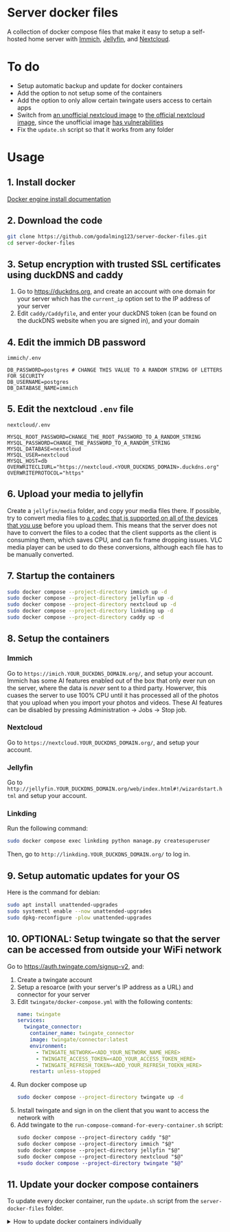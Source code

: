 # Server docker files

A collection of docker compose files that make it easy to setup a self-hosted home server with [Immich](https://immich.app/), [Jellyfin](https://jellyfin.org/), and [Nextcloud](https://nextcloud.com/).

# To do

- Setup automatic backup and update for docker containers
- Add the option to not setup some of the containers
- Add the option to only allow certain twingate users access to certain apps
- Switch from [an unofficial nextcloud image](https://hub.docker.com/_/nextcloud) to [the official nextcloud image](https://hub.docker.com/r/nextcloud/all-in-one), since the unofficial image [has vulnerabilities](https://hub.docker.com/_/nextcloud/tags)
- Fix the `update.sh` script so that it works from any folder

# Usage

## 1. Install docker

[Docker engine install documentation](https://docs.docker.com/engine/install/)

## 2. Download the code

```sh
git clone https://github.com/godalming123/server-docker-files.git
cd server-docker-files
```

## 3. Setup encryption with trusted SSL certificates using duckDNS and caddy

1. Go to https://duckdns.org, and create an account with one domain for your server which has the `current_ip` option set to the IP address of your server
2. Edit `caddy/Caddyfile`, and enter your duckDNS token (can be found on the duckDNS website when you are signed in), and your domain

## 4. Edit the immich DB password

`immich/.env`

```env
DB_PASSWORD=postgres # CHANGE THIS VALUE TO A RANDOM STRING OF LETTERS FOR SECURITY
DB_USERNAME=postgres
DB_DATABASE_NAME=immich
```

## 5. Edit the nextcloud `.env` file

`nextcloud/.env`

```env
MYSQL_ROOT_PASSWORD=CHANGE_THE_ROOT_PASSWORD_TO_A_RANDOM_STRING
MYSQL_PASSWORD=CHANGE_THE_PASSWORD_TO_A_RANDOM_STRING
MYSQL_DATABASE=nextcloud
MYSQL_USER=nextcloud
MYSQL_HOST=db
OVERWRITECLIURL="https://nextcloud.<YOUR_DUCKDNS_DOMAIN>.duckdns.org"
OVERWRITEPROTOCOL="https"
```

## 6. Upload your media to jellyfin

Create a `jellyfin/media` folder, and copy your media files there. If possible, try to convert media files to [a codec that is supported on all of the devices that you use](https://jellyfin.org/docs/general/clients/codec-support/) before you upload them. This means that the server does not have to convert the files to a codec that the client supports as the client is consuming them, which saves CPU, and can fix frame dropping issues. VLC media player can be used to do these conversions, although each file has to be manually converted.

## 7. Startup the containers

```sh
sudo docker compose --project-directory immich up -d
sudo docker compose --project-directory jellyfin up -d
sudo docker compose --project-directory nextcloud up -d
sudo docker compose --project-directory linkding up -d
sudo docker compose --project-directory caddy up -d
```

## 8. Setup the containers

### Immich

Go to `https://imich.YOUR_DUCKDNS_DOMAIN.org/`, and setup your account. Immich has some AI features enabled out of the box that only ever run on the server, where the data is _never_ sent to a third party. Howerver, this cuases the server to use 100% CPU until it has processed all of the photos that you upload when you import your photos and videos. These AI features can be disabled by pressing Administration -> Jobs -> Stop job.

### Nextcloud

Go to `https://nextcloud.YOUR_DUCKDNS_DOMAIN.org/`, and setup your account.

### Jellyfin

Go to `http://jellyfin.YOUR_DUCKDNS_DOMAIN.org/web/index.html#!/wizardstart.html` and setup your account.

### Linkding

Run the following command:

```sh
sudo docker compose exec linkding python manage.py createsuperuser
```

Then, go to `http://linkding.YOUR_DUCKDNS_DOMAIN.org/` to log in.

## 9. Setup automatic updates for your OS

Here is the command for debian:

```sh
sudo apt install unattended-upgrades
sudo systemctl enable --now unattended-upgrades
sudo dpkg-reconfigure -plow unattended-upgrades
```

## 10. OPTIONAL: Setup twingate so that the server can be accessed from outside your WiFi network

Go to https://auth.twingate.com/signup-v2, and:

1. Create a twingate account
2. Setup a resoarce (with your server's IP address as a URL) and connector for your server
3. Edit `twingate/docker-compose.yml` with the following contents:
   ```yaml
   name: twingate
   services:
     twingate_connector:
       container_name: twingate_connector
       image: twingate/connector:latest
       environment:
         - TWINGATE_NETWORK=<ADD_YOUR_NETWORK_NAME_HERE>
         - TWINGATE_ACCESS_TOKEN=<ADD_YOUR_ACCESS_TOKEN_HERE>
         - TWINGATE_REFRESH_TOKEN=<ADD_YOUR_REFRESH_TOEKN_HERE>
       restart: unless-stopped
   ```
4. Run docker compose up
   ```sh
   sudo docker compose --project-directory twingate up -d
   ```
5. Install twingate and sign in on the client that you want to access the network with
6. Add twingate to the `run-compose-command-for-every-container.sh` script:
   ```diff
   sudo docker compose --project-directory caddy "$@"
   sudo docker compose --project-directory immich "$@"
   sudo docker compose --project-directory jellyfin "$@"
   sudo docker compose --project-directory nextcloud "$@"
   +sudo docker compose --project-directory twingate "$@"
   ```

## 11. Update your docker compose containers

To update every docker container, run the `update.sh` script from the `server-docker-files` folder.

<details>
<summary>How to update docker containers individually</summary>

Run the following commands from the folders with the docker compose file in:

```sh
sudo docker compose pull
sudo docker compose up --force-recreate -d
sudo docker image prune -f
```

</details>
